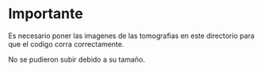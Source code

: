 # Importante

Es necesario poner las imagenes de las tomografias en este directorio para que el codigo corra correctamente.

No se pudieron subir debido a su tamaño.

